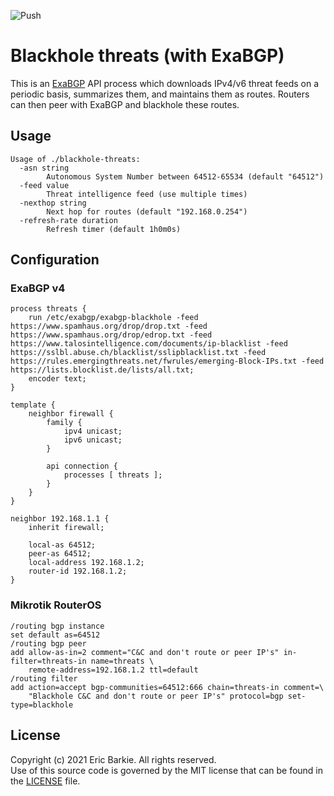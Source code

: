 ![Push](https://github.com/ebarkie/blackhole-threats/workflows/Push/badge.svg)

# Blackhole threats (with ExaBGP)

This is an [ExaBGP](https://github.com/Exa-Networks/exabgp) API process which
downloads IPv4/v6 threat feeds on a periodic basis, summarizes them, and
maintains them as routes.  Routers can then peer with ExaBGP and blackhole
these routes.

## Usage

```
Usage of ./blackhole-threats:
  -asn string
    	Autonomous System Number between 64512-65534 (default "64512")
  -feed value
    	Threat intelligence feed (use multiple times)
  -nexthop string
    	Next hop for routes (default "192.168.0.254")
  -refresh-rate duration
    	Refresh timer (default 1h0m0s)
```

## Configuration

### ExaBGP v4

```
process threats {
	run /etc/exabgp/exabgp-blackhole -feed https://www.spamhaus.org/drop/drop.txt -feed https://www.spamhaus.org/drop/edrop.txt -feed https://www.talosintelligence.com/documents/ip-blacklist -feed https://sslbl.abuse.ch/blacklist/sslipblacklist.txt -feed https://rules.emergingthreats.net/fwrules/emerging-Block-IPs.txt -feed https://lists.blocklist.de/lists/all.txt;
	encoder text;
}

template {
	neighbor firewall {
		family {
			ipv4 unicast;
			ipv6 unicast;
		}

		api connection {
			processes [ threats ];
		}
	}
}

neighbor 192.168.1.1 {
	inherit firewall;

	local-as 64512;
	peer-as 64512;
	local-address 192.168.1.2;
	router-id 192.168.1.2;
}
```

### Mikrotik RouterOS

```
/routing bgp instance
set default as=64512
/routing bgp peer
add allow-as-in=2 comment="C&C and don't route or peer IP's" in-filter=threats-in name=threats \
    remote-address=192.168.1.2 ttl=default
/routing filter
add action=accept bgp-communities=64512:666 chain=threats-in comment=\
    "Blackhole C&C and don't route or peer IP's" protocol=bgp set-type=blackhole
```

## License

Copyright (c) 2021 Eric Barkie. All rights reserved.  
Use of this source code is governed by the MIT license
that can be found in the [LICENSE](LICENSE) file.
